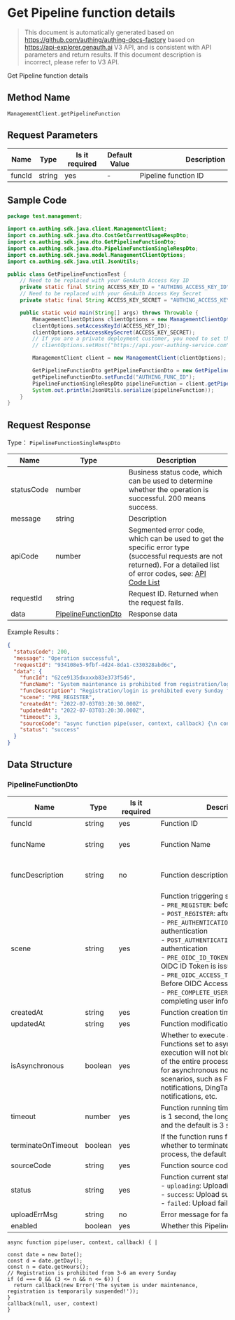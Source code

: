 # Get Pipeline function details

<!--
Warning ⚠️:
Do not modify this document directly,
https://github.com/Authing/authing-docs-factory
Use this project to generate
-->

<LastUpdated />

> This document is automatically generated based on https://github.com/authing/authing-docs-factory based on https://api-explorer.genauth.ai V3 API, and is consistent with API parameters and return results. If this document description is incorrect, please refer to V3 API.

Get Pipeline function details

## Method Name

`ManagementClient.getPipelineFunction`

## Request Parameters

| Name   | Type   | <div style="width:80px">Is it required</div> | <div style="width:60px">Default Value</div> | <div style="width:300px">Description</div> | <div style="width:200px">Example Value</div> |
| ------ | ------ | -------------------------------------------- | ------------------------------------------- | ------------------------------------------ | -------------------------------------------- |
| funcId | string | yes                                          | -                                           | Pipeline function ID                       | `62ce9135dxxxxb83e373f5d6`                   |

## Sample Code

```java
package test.management;

import cn.authing.sdk.java.client.ManagementClient;
import cn.authing.sdk.java.dto.CostGetCurrentUsageRespDto;
import cn.authing.sdk.java.dto.GetPipelineFunctionDto;
import cn.authing.sdk.java.dto.PipelineFunctionSingleRespDto;
import cn.authing.sdk.java.model.ManagementClientOptions;
import cn.authing.sdk.java.util.JsonUtils;

public class GetPipelineFunctionTest {
    // Need to be replaced with your GenAuth Access Key ID
    private static final String ACCESS_KEY_ID = "AUTHING_ACCESS_KEY_ID";
    // Need to be replaced with your GenAuth Access Key Secret
    private static final String ACCESS_KEY_SECRET = "AUTHING_ACCESS_KEY_SECRET";

    public static void main(String[] args) throws Throwable {
        ManagementClientOptions clientOptions = new ManagementClientOptions();
        clientOptions.setAccessKeyId(ACCESS_KEY_ID);
        clientOptions.setAccessKeySecret(ACCESS_KEY_SECRET);
        // If you are a private deployment customer, you need to set the GenAuth service domain name
        // clientOptions.setHost("https://api.your-authing-service.com");

        ManagementClient client = new ManagementClient(clientOptions);

        GetPipelineFunctionDto getPipelineFunctionDto = new GetPipelineFunctionDto();
        getPipelineFunctionDto.setFuncId("AUTHING_FUNC_ID");
        PipelineFunctionSingleRespDto pipelineFunction = client.getPipelineFunction(getPipelineFunctionDto);
        System.out.println(JsonUtils.serialize(pipelineFunction));
    }
}

```

## Request Response

Type： `PipelineFunctionSingleRespDto`

| Name       | Type                                                   | Description                                                                                                                                                                                                                                                                                                                                    |
| ---------- | ------------------------------------------------------ | ---------------------------------------------------------------------------------------------------------------------------------------------------------------------------------------------------------------------------------------------------------------------------------------------------------------------------------------------- |
| statusCode | number                                                 | Business status code, which can be used to determine whether the operation is successful. 200 means success.                                                                                                                                                                                                                                   |
| message    | string                                                 | Description                                                                                                                                                                                                                                                                                                                                    |
| apiCode    | number                                                 | Segmented error code, which can be used to get the specific error type (successful requests are not returned). For a detailed list of error codes, see: [API Code List](https://api-explorer.genauth.ai/?tag=group/%E5%BC%80%E5%8F%91%E5%87%86%E5%A4%87#tag/%E5%BC%80%E5%8F%91%E5%87%86%E5%A4%87/%E9%94%99%E8%AF%AF%E5%A4%84%E7%90%86/apiCode) |
| requestId  | string                                                 | Request ID. Returned when the request fails.                                                                                                                                                                                                                                                                                                   |
| data       | <a href="#PipelineFunctionDto">PipelineFunctionDto</a> | Response data                                                                                                                                                                                                                                                                                                                                  |

Example Results：

```json
{
  "statusCode": 200,
  "message": "Operation successful",
  "requestId": "934108e5-9fbf-4d24-8da1-c330328abd6c",
  "data": {
    "funcId": "62ce9135dxxxxb83e373f5d6",
    "funcName": "System maintenance is prohibited from registration/login every Sunday morning from 3 to 6 am",
    "funcDescription": "Registration/login is prohibited every Sunday from 3-6 am due to system maintenance.",
    "scene": "PRE_REGISTER",
    "createdAt": "2022-07-03T03:20:30.000Z",
    "updatedAt": "2022-07-03T03:20:30.000Z",
    "timeout": 3,
    "sourceCode": "async function pipe(user, context, callback) {\n const date = new Date();\n const d = date.getDay();\n const n = date.getHours();\n // Registration is prohibited between 3-6 a.m. every Sunday\n if (d === 0 && (3 <= n && n <= 6)) {\n return callback(new Error('System maintenance, registration temporarily suspended!'));\n }\n callback(null, user, context)\n}",
    "status": "success"
  }
}
```

## Data Structure

### <a id="PipelineFunctionDto"></a> PipelineFunctionDto

| Name               | Type    | <div style="width:80px">Is it required</div> | <div style="width:300px">Description</div>                                                                                                                                                                                                                                                                                                                                                                                      | <div style="width:200px">Example Value</div>                                           |
| ------------------ | ------- | -------------------------------------------- | ------------------------------------------------------------------------------------------------------------------------------------------------------------------------------------------------------------------------------------------------------------------------------------------------------------------------------------------------------------------------------------------------------------------------------- | -------------------------------------------------------------------------------------- |
| funcId             | string  | yes                                          | Function ID                                                                                                                                                                                                                                                                                                                                                                                                                     | `62ce9135dxxxxb83e373f5d6`                                                             |
| funcName           | string  | yes                                          | Function Name                                                                                                                                                                                                                                                                                                                                                                                                                   | `Registration/login is prohibited every Sunday from 3-6 am due to system maintenance.` |
| funcDescription    | string  | no                                           | Function description                                                                                                                                                                                                                                                                                                                                                                                                            | `Registration/login is prohibited every Sunday from 3-6 am due to system maintenance.` |
| scene              | string  | yes                                          | Function triggering scenario:<br>- `PRE_REGISTER`: before registration<br>- `POST_REGISTER`: after registration<br>- `PRE_AUTHENTICATION`: before authentication<br>- `POST_AUTHENTICATION`: after authentication<br>- `PRE_OIDC_ID_TOKEN_ISSUED`: before OIDC ID Token is issued<br>- `PRE_OIDC_ACCESS_TOKEN_ISSUED`: Before OIDC Access Token is issued<br>- `PRE_COMPLETE_USER_INFO`: Before completing user information<br> | PRE_REGISTER                                                                           |
| createdAt          | string  | yes                                          | Function creation time                                                                                                                                                                                                                                                                                                                                                                                                          | `2022-07-03T03:20:30.000Z`                                                             |
| updatedAt          | string  | yes                                          | Function modification time                                                                                                                                                                                                                                                                                                                                                                                                      | `2022-07-03T03:20:30.000Z`                                                             |
| isAsynchronous     | boolean | yes                                          | Whether to execute asynchronously. Functions set to asynchronous execution will not block the execution of the entire process and are suitable for asynchronous notification scenarios, such as Feishu group notifications, DingTalk group notifications, etc.                                                                                                                                                                  |                                                                                        |
| timeout            | number  | yes                                          | Function running timeout, the shortest is 1 second, the longest is 60 seconds, and the default is 3 seconds.                                                                                                                                                                                                                                                                                                                    | `3`                                                                                    |
| terminateOnTimeout | boolean | yes                                          | If the function runs for a timeout, whether to terminate the entire process, the default is no.                                                                                                                                                                                                                                                                                                                                 |                                                                                        |
| sourceCode         | string  | yes                                          | Function source code                                                                                                                                                                                                                                                                                                                                                                                                            |                                                                                        |
| status             | string  | yes                                          | Function current status: <br>- `uploading`: Uploading<br>- `success`: Upload successful<br>- `failed`: Upload failed <br>                                                                                                                                                                                                                                                                                                       | uploading                                                                              |
| uploadErrMsg       | string  | no                                           | Error message for failed upload                                                                                                                                                                                                                                                                                                                                                                                                 |                                                                                        |
| enabled            | boolean | yes                                          | Whether this Pipeline is enabled                                                                                                                                                                                                                                                                                                                                                                                                |                                                                                        |

```
async function pipe(user, context, callback) { |

const date = new Date();
const d = date.getDay();
const n = date.getHours();
// Registration is prohibited from 3-6 am every Sunday
if (d === 0 && (3 <= n && n <= 6)) {
  return callback(new Error('The system is under maintenance, registration is temporarily suspended!'));
}
callback(null, user, context)
}

```
